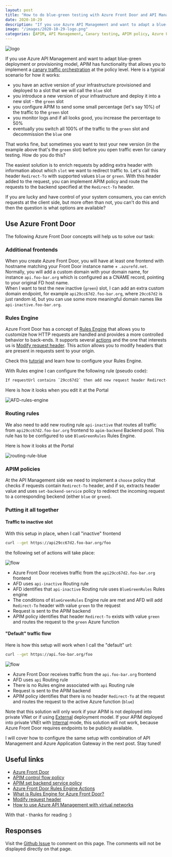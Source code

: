 ```yaml
---
layout: post
title: "How to do blue-green testing with Azure Front Door and API Management"
date: 2020-10-29
description: "If you use Azure API Management and want to adapt a blue-green provisioning model, APIM has functionality that allows you to implement a canary traffic orchestration at the policy level. The canary testing model works fine, but sometimes you want to verify your new version of the infrastructure before you open traffic even for canary testing. How do you do this? In this latest blogpost I show how you can orchestrate your traffic to an inactive version of infrastructure by using API Management in combination with Azure Front Door."
image: "/images/2020-10-29-logo.png"
categories: [APIM, API Management, Canary testing, APIM policy, Azure Front Door, IaC, Infrastructure As Code]
---
```


![logo](/images/2020-10-29-logo.png)

If you use Azure API Management and want to adapt blue-green deployment or provisioning model, APIM has functionality that allows you to implement a [canary traffic orchestration](https://borzenin.com/apim-canary-policy/) at the policy level.
Here is a typical scenario for how it works:

* you have an active version of your infrastructure provisioned and deployed to a slot that we will call the `blue` slot
* you introduce a new version of your infrastructure and deploy it into a new slot - the `green` slot
* you configure APIM to send some small percentage (let's say 10%) of the traffic to the `green` slot
* you monitor logs and if all looks good, you increase the percentage to 50%
* eventually you switch all 100% of the traffic to the `green` slot and decommission the `blue` one

That works fine, but sometimes you want to test your new version (in the example above that's the `green` slot) before you open traffic even for canary testing. How do you do this?

The easiest solution is to enrich requests by adding extra header with information about which `slot` we want to redirect traffic to. Let's call this header `Redirect-To` with supported values `blue` or `green`. With this header added to the request, you can implement APIM policy and route the requests to the backend specified at the `Redirect-To` header.

If you are lucky and have control of your system consumers, you can enrich requests at the client side, but more often than not, you can't do this and then the question is what options are available?

## Use Azure Front Door

The following Azure Front Door concepts will help us to solve our task:

### Additional frontends

When you create Azure Front Door, you will have at least one frontend with hostname matching your Front Door instance name + `.azurefd.net`. Normally, you will add a custom domain with your domain name, for instance `api.foo-bar.org` which is configured as a CNAME record, pointing to your original FD host name.  
When I want to test the new inactive (`green`) slot, I can add an extra custom domain endpoint, for example `api29cc67d2.foo-bar.org`, where `29cc67d2` is just random id, but you can use some more meaningful domain names like `api-inactive.foo-bar.org`.

### Rules Engine

Azure Front Door has a concept of [Rules Engine](https://docs.microsoft.com/en-us/azure/frontdoor/front-door-rules-engine?WT.mc_id=AZ-MVP-5003837) that allows you to customize how HTTP requests are handled and provides a more controlled behavior to back-ends. It supports several [actions](https://docs.microsoft.com/en-us/azure/frontdoor/front-door-rules-engine-actions?WT.mc_id=AZ-MVP-5003837) and the one that interests us is [Modify request header](https://docs.microsoft.com/en-us/azure/frontdoor/front-door-rules-engine-actions?WT.mc_id=AZ-MVP-5003837#modify-request-header). This action allows you to modify headers that are present in requests sent to your origin.

Check this [tutorial](https://docs.microsoft.com/en-us/azure/frontdoor/front-door-tutorial-rules-engine?WT.mc_id=AZ-MVP-5003837) and learn how to configure your Rules Engine.

With Rules engine I can configure the following rule (pseudo code):

```txt
If requestUrl contains `29cc67d2` then add new request header Redirect-To and set its value to green
```

Here is how it looks when you edit it at the Portal

![AFD-rules-engine](/images/2020-10-29-AFD-rules-engine.png)

### Routing rules

We also need to add new routing rule `api-inactive` that routes all traffic from `api29cc67d2.foo-bar.org` frontend to `apim-backend` Backend pool. This rule has to be configured to use `BlueGreenRules` Rules Engine.

Here is how it looks at the Portal

![routing-rule-blue](/images/2020-10-29-routing-rule-blue.png)

### APIM policies

At the API Management side we need to implement a `choose` policy that checks if requests contain `Redirect-To` header, and if so, extracts header value and uses `set-backend-service` policy to redirect the  incoming request to a corresponding beckend (either `blue` or `green`).  

### Putting it all together

#### Traffic to inactive slot

With this setup in place, when I call "inactive" frontend

```bash
curl --get https://api29cc67d2.foo-bar.org/foo
```

the following set of actions will take place:

![flow](/images/2020-10-29-inactive-flow.png)

* Azure Front Door receives traffic from the `api29cc67d2.foo-bar.org` frontend
* AFD uses `api-inactive` Routing rule
* AFD identifies that `api-inactive` Routing rule uses `BlueGreenRules` Rules engine
* The conditions of `BlueGreenRules` Engine rule are met and AFD will add `Redirect-To` header with value `green` to the request
* Request is sent to the APIM backend
* APIM policy identifies that header `Redirect-To` exists with value `green` and routes the request to the `green` Azure function

#### "Default" traffic flow

Here is how this setup will work when I call the "default" url:

```bash
curl --get https://api.foo-bar.org/foo
```

![flow](/images/2020-10-29-active-flow.png)

* Azure Front Door receives traffic from the `api.foo-bar.org` frontend
* AFD uses `api` Routing rule
* There is no Rules engine associated with `api` Routing rule
* Request is sent to the APIM backend
* APIM policy identifies that there is no header `Redirect-To` at the request and routes the request to the active Azure function (`blue`)

Note that this solution will only work if your APIM is not deployed into private VNet or if using [External](https://docs.microsoft.com/en-us/azure/api-management/api-management-using-with-vnet?WT.mc_id=AZ-MVP-5003837) deployment model.
If your APIM deployed into private VNEt with [Internal](https://docs.microsoft.com/en-us/azure/api-management/api-management-using-with-vnet?WT.mc_id=AZ-MVP-5003837) mode, this solution will not work, because Azure Front Door requires endpoints to be publicly available.

I will cover how to configure the same setup with combination of API Management and Azure Application Gateway in the next post. Stay tuned!

## Useful links

* [Azure Front Door](https://azure.microsoft.com/en-us/services/frontdoor/?WT.mc_id=AZ-MVP-5003837#overview)
* [APIM control flow policy](https://docs.microsoft.com/en-us/azure/api-management/api-management-advanced-policies?WT.mc_id=AZ-MVP-5003837#choose)
* [APIM set backend service policy](https://docs.microsoft.com/en-us/azure/api-management/api-management-transformation-policies?WT.mc_id=AZ-MVP-5003837#SetBackendService)
* [Azure Front Door Rules Engine Actions](https://docs.microsoft.com/en-us/azure/frontdoor/front-door-rules-engine-actions?WT.mc_id=AZ-MVP-5003837)
* [What is Rules Engine for Azure Front Door?](https://docs.microsoft.com/en-us/azure/frontdoor/front-door-rules-engine?WT.mc_id=AZ-MVP-5003837)
* [Modify request header](https://docs.microsoft.com/en-us/azure/frontdoor/front-door-rules-engine-actions?WT.mc_id=AZ-MVP-5003837#modify-request-header)
* [How to use Azure API Management with virtual networks](https://docs.microsoft.com/en-us/azure/api-management/api-management-using-with-vnet?WT.mc_id=AZ-MVP-5003837)

With that - thanks for reading :)

## Responses

Visit the [Github Issue](https://github.com/evgenyb/evgenyb.github.io/issues/20) to comment on this page. The comments will not be displayed directly on that page.
